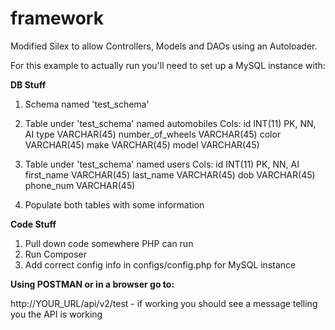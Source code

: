 # framework
Modified Silex to allow Controllers, Models and DAOs using an Autoloader.

For this example to actually run you'll need to set up a MySQL instance with:

**DB Stuff**

1) Schema named 'test_schema'
2) Table under 'test_schema' named automobiles
	Cols:
		id INT(11) PK, NN, AI
		type VARCHAR(45)
		number_of_wheels VARCHAR(45)
		color VARCHAR(45)
		make VARCHAR(45)
		model VARCHAR(45)

3) Table under 'test_schema' named users
	Cols:
		id INT(11) PK, NN, AI
		first_name VARCHAR(45)
		last_name VARCHAR(45)
		dob VARCHAR(45)
		phone_num VARCHAR(45)

4) Populate both tables with some information

**Code Stuff**

1) Pull down code somewhere PHP can run
2) Run Composer
3) Add correct config info in configs/config.php for MySQL instance


**Using POSTMAN or in a browser go to:**

http://YOUR_URL/api/v2/test
	- if working you should see a message telling you the API is working